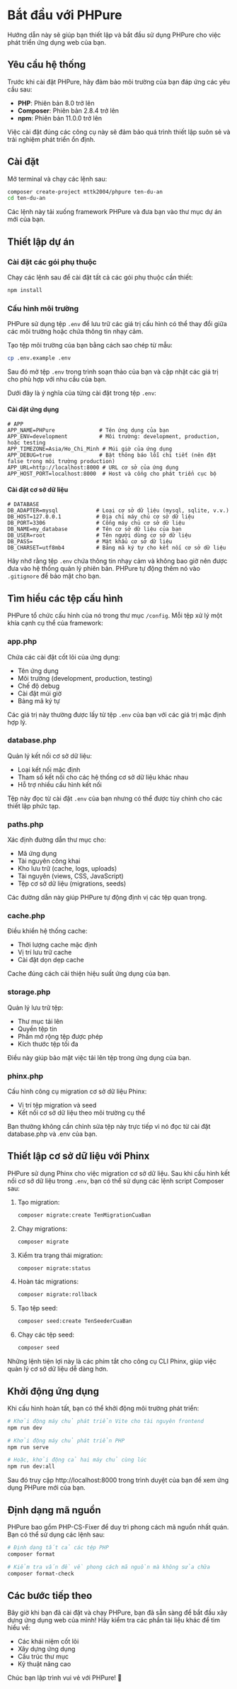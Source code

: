 # Bắt đầu với PHPure

Hướng dẫn này sẽ giúp bạn thiết lập và bắt đầu sử dụng PHPure cho việc phát triển ứng dụng web của bạn.

## Yêu cầu hệ thống

Trước khi cài đặt PHPure, hãy đảm bảo môi trường của bạn đáp ứng các yêu cầu sau:

- **PHP**: Phiên bản 8.0 trở lên
- **Composer**: Phiên bản 2.8.4 trở lên
- **npm**: Phiên bản 11.0.0 trở lên

Việc cài đặt đúng các công cụ này sẽ đảm bảo quá trình thiết lập suôn sẻ và trải nghiệm phát triển ổn định.

## Cài đặt

Mở terminal và chạy các lệnh sau:

```bash
composer create-project mttk2004/phpure ten-du-an
cd ten-du-an
```

Các lệnh này tải xuống framework PHPure và đưa bạn vào thư mục dự án mới của bạn.

## Thiết lập dự án

### Cài đặt các gói phụ thuộc

Chạy các lệnh sau để cài đặt tất cả các gói phụ thuộc cần thiết:

```bash
npm install
```

### Cấu hình môi trường

PHPure sử dụng tệp `.env` để lưu trữ các giá trị cấu hình có thể thay đổi giữa các môi trường hoặc chứa thông tin nhạy cảm.

Tạo tệp môi trường của bạn bằng cách sao chép từ mẫu:

```bash
cp .env.example .env
```

Sau đó mở tệp `.env` trong trình soạn thảo của bạn và cập nhật các giá trị cho phù hợp với nhu cầu của bạn.

Dưới đây là ý nghĩa của từng cài đặt trong tệp `.env`:

#### Cài đặt ứng dụng

```env
# APP
APP_NAME=PHPure              # Tên ứng dụng của bạn
APP_ENV=development          # Môi trường: development, production, hoặc testing
APP_TIMEZONE=Asia/Ho_Chi_Minh # Múi giờ của ứng dụng
APP_DEBUG=true               # Bật thông báo lỗi chi tiết (nên đặt false trong môi trường production)
APP_URL=http://localhost:8000 # URL cơ sở của ứng dụng
APP_HOST_PORT=localhost:8000  # Host và cổng cho phát triển cục bộ
```

#### Cài đặt cơ sở dữ liệu

```env
# DATABASE
DB_ADAPTER=mysql            # Loại cơ sở dữ liệu (mysql, sqlite, v.v.)
DB_HOST=127.0.0.1           # Địa chỉ máy chủ cơ sở dữ liệu
DB_PORT=3306                # Cổng máy chủ cơ sở dữ liệu
DB_NAME=my_database         # Tên cơ sở dữ liệu của bạn
DB_USER=root                # Tên người dùng cơ sở dữ liệu
DB_PASS=                    # Mật khẩu cơ sở dữ liệu
DB_CHARSET=utf8mb4          # Bảng mã ký tự cho kết nối cơ sở dữ liệu
```

Hãy nhớ rằng tệp `.env` chứa thông tin nhạy cảm và không bao giờ nên được đưa vào hệ thống quản lý phiên bản. PHPure tự động thêm nó vào `.gitignore` để bảo mật cho bạn.

## Tìm hiểu các tệp cấu hình

PHPure tổ chức cấu hình của nó trong thư mục `/config`. Mỗi tệp xử lý một khía cạnh cụ thể của framework:

### app.php

Chứa các cài đặt cốt lõi của ứng dụng:

- Tên ứng dụng
- Môi trường (development, production, testing)
- Chế độ debug
- Cài đặt múi giờ
- Bảng mã ký tự

Các giá trị này thường được lấy từ tệp `.env` của bạn với các giá trị mặc định hợp lý.

### database.php

Quản lý kết nối cơ sở dữ liệu:

- Loại kết nối mặc định
- Tham số kết nối cho các hệ thống cơ sở dữ liệu khác nhau
- Hỗ trợ nhiều cấu hình kết nối

Tệp này đọc từ cài đặt `.env` của bạn nhưng có thể được tùy chỉnh cho các thiết lập phức tạp.

### paths.php

Xác định đường dẫn thư mục cho:

- Mã ứng dụng
- Tài nguyên công khai
- Kho lưu trữ (cache, logs, uploads)
- Tài nguyên (views, CSS, JavaScript)
- Tệp cơ sở dữ liệu (migrations, seeds)

Các đường dẫn này giúp PHPure tự động định vị các tệp quan trọng.

### cache.php

Điều khiển hệ thống cache:

- Thời lượng cache mặc định
- Vị trí lưu trữ cache
- Cài đặt dọn dẹp cache

Cache đúng cách cải thiện hiệu suất ứng dụng của bạn.

### storage.php

Quản lý lưu trữ tệp:

- Thư mục tải lên
- Quyền tệp tin
- Phần mở rộng tệp được phép
- Kích thước tệp tối đa

Điều này giúp bảo mật việc tải lên tệp trong ứng dụng của bạn.

### phinx.php

Cấu hình công cụ migration cơ sở dữ liệu Phinx:

- Vị trí tệp migration và seed
- Kết nối cơ sở dữ liệu theo môi trường cụ thể

Bạn thường không cần chỉnh sửa tệp này trực tiếp vì nó đọc từ cài đặt database.php và .env của bạn.

## Thiết lập cơ sở dữ liệu với Phinx

PHPure sử dụng Phinx cho việc migration cơ sở dữ liệu. Sau khi cấu hình kết nối cơ sở dữ liệu trong `.env`, bạn có thể sử dụng các lệnh script Composer sau:

1. Tạo migration:

   ```bash
   composer migrate:create TenMigrationCuaBan
   ```

2. Chạy migrations:

   ```bash
   composer migrate
   ```

3. Kiểm tra trạng thái migration:

   ```bash
   composer migrate:status
   ```

4. Hoàn tác migrations:

   ```bash
   composer migrate:rollback
   ```

5. Tạo tệp seed:

   ```bash
   composer seed:create TenSeederCuaBan
   ```

6. Chạy các tệp seed:
   ```bash
   composer seed
   ```

Những lệnh tiện lợi này là các phím tắt cho công cụ CLI Phinx, giúp việc quản lý cơ sở dữ liệu dễ dàng hơn.

## Khởi động ứng dụng

Khi cấu hình hoàn tất, bạn có thể khởi động môi trường phát triển:

```bash
# Khởi động máy chủ phát triển Vite cho tài nguyên frontend
npm run dev

# Khởi động máy chủ phát triển PHP
npm run serve

# Hoặc, khởi động cả hai máy chủ cùng lúc
npm run dev:all
```

Sau đó truy cập http://localhost:8000 trong trình duyệt của bạn để xem ứng dụng PHPure mới của bạn.

## Định dạng mã nguồn

PHPure bao gồm PHP-CS-Fixer để duy trì phong cách mã nguồn nhất quán. Bạn có thể sử dụng các lệnh sau:

```bash
# Định dạng tất cả các tệp PHP
composer format

# Kiểm tra vấn đề về phong cách mã nguồn mà không sửa chữa
composer format-check
```

## Các bước tiếp theo

Bây giờ khi bạn đã cài đặt và chạy PHPure, bạn đã sẵn sàng để bắt đầu xây dựng ứng dụng web của mình! Hãy kiểm tra các phần tài liệu khác để tìm hiểu về:

- Các khái niệm cốt lõi
- Xây dựng ứng dụng
- Cấu trúc thư mục
- Kỹ thuật nâng cao

Chúc bạn lập trình vui vẻ với PHPure! 🚀
